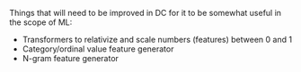 Things that will need to be improved in DC for it to be somewhat useful in the scope of ML:

* Transformers to relativize and scale numbers (features) between 0 and 1
* Category/ordinal value feature generator
* N-gram feature generator 
